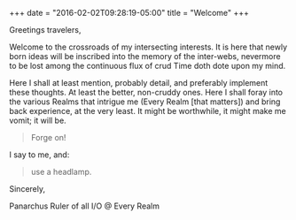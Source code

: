 +++
date = "2016-02-02T09:28:19-05:00"
title = "Welcome"
+++

Greetings travelers,

Welcome to the crossroads of my intersecting interests. It is here that newly born ideas will be inscribed into the memory of the inter-webs, nevermore to be lost among the continuous flux of crud Time doth dote upon my mind.

Here I shall at least mention, probably detail, and preferably implement these thoughts. At least the better, non-cruddy ones. Here I shall foray into the various Realms that intrigue me (Every Realm [that matters]) and bring back experience, at the very least. It might be worthwhile, it might make me vomit; it will be.

> Forge on!

I say to me, and: <!--more-->

> use a headlamp.

Sincerely,

Panarchus
Ruler of all I/O @ Every Realm